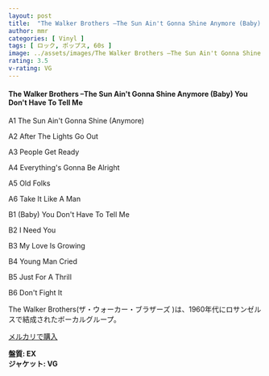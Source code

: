 ```yaml
---
layout: post
title:  "The Walker Brothers –The Sun Ain't Gonna Shine Anymore (Baby) You Don't Have To Tell Me"
author: mmr
categories: [ Vinyl ]
tags: [ ロック, ポップス, 60s ]
image: ../assets/images/The Walker Brothers –The Sun Ain't Gonna Shine Anymore (Baby) You Don't Have To Tell Me.jpg
rating: 3.5
v-rating: VG
---
```


#### The Walker Brothers –The Sun Ain't Gonna Shine Anymore (Baby) You Don't Have To Tell Me

A1  The Sun Ain't Gonna Shine (Anymore)

A2  After The Lights Go Out

A3  People Get Ready

A4  Everything's Gonna Be Alright

A5  Old Folks

A6  Take It Like A Man

B1  (Baby) You Don't Have To Tell Me

B2  I Need You

B3  My Love Is Growing

B4  Young Man Cried

B5  Just For A Thrill

B6  Don't Fight It

The Walker Brothers(ザ・ウォーカー・ブラザーズ )は、1960年代にロサンゼルスで結成されたボーカルグループ。

[メルカリで購入](https://jp.mercari.com/item/m34490368131)

<div class="mt-4 mb-4 d-flex align-items-center">
<strong class="mr-1">盤質: EX</strong>
</div>
<div class="mt-4 mb-4 d-flex align-items-center">
<strong class="mr-1">ジャケット: VG</strong>
</div>
